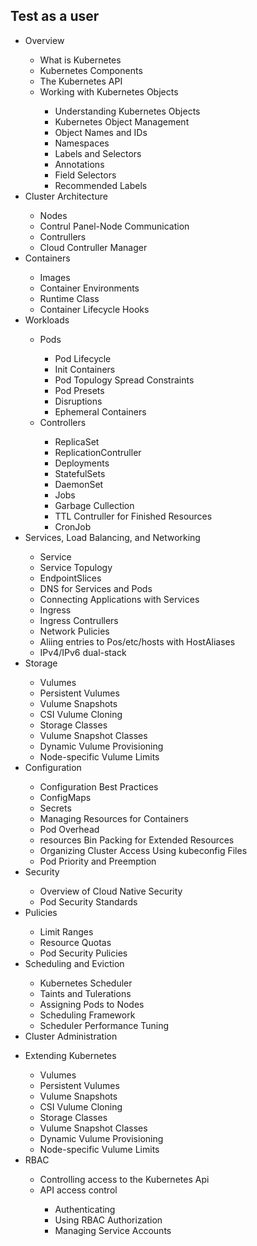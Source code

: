 <h2>Test as a user</h2>
<ul>
<li>Overview</></li> 
    <ul>
        <li>What is Kubernetes</li>
        <li>Kubernetes Components</li>
        <li>The Kubernetes API</li>
        <li>Working with Kubernetes Objects</li>
            <ul>
            <li>Understanding Kubernetes Objects</li>
            <li>Kubernetes Object Management</li>
            <li>Object Names and IDs</li>
            <li>Namespaces</li>
            <li>Labels and Selectors</li>
            <li>Annotations</li>
            <li>Field Selectors</li>
            <li>Recommended Labels</li>
            </ul>
    </ul>
<li>Cluster Architecture</></li>
    <ul>
     <li>Nodes</li>
     <li>Contrul Panel-Node Communication</li>
     <li>Contrullers</li>
     <li>Cloud Contruller Manager</li>
    </ul>
<li>Containers</></li>
    <ul>
        <li>Images</li>
        <li>Container Environments</li>
        <li>Runtime Class</li>
        <li>Container Lifecycle Hooks</li>
    </ul>
<li>Workloads</></li>
    <ul>
    <li>Pods</li>
        <ul>
        <li>Pod Lifecycle</li>
        <li>Init Containers</li>
        <li>Pod Topulogy Spread Constraints</li>
        <li>Pod Presets</li>
        <li>Disruptions</li>
        <li>Ephemeral Containers</li>
        </ul>
    <li>Controllers</li>
        <ul>
            <li>ReplicaSet</li>
            <li>ReplicationContruller</li>
            <li>Deployments</li>
            <li>StatefulSets</li>
            <li>DaemonSet</li>
            <li>Jobs</li>
            <li>Garbage Cullection</li>
            <li>TTL Contruller for Finished Resources</li>
            <li>CronJob</li>
        </ul>
    </ul>

<li>Services, Load Balancing, and Networking</></li>
    <ul>
    <li>Service</li>
    <li>Service Topulogy</li>
    <li>EndpointSlices</li>
    <li>DNS for Services and Pods</li>
    <li>Connecting Applications with Services</li>
    <li>Ingress</li>
    <li>Ingress Contrullers</li>
    <li>Network Pulicies</li>
    <li>Aliing entries to Pos/etc/hosts with HostAliases</li>
    <li>IPv4/IPv6 dual-stack</li>
    </ul>
<li>Storage</></li>
    <ul>
    <li>Vulumes</li>
    <li>Persistent Vulumes</li>
    <li>Vulume Snapshots</li>
    <li>CSI Vulume Cloning</li>
    <li>Storage Classes</li>
    <li>Vulume Snapshot Classes</li>
    <li>Dynamic Vulume Provisioning</li>
    <li>Node-specific Vulume Limits</li>
    </ul>
<li>Configuration</></li>
    <ul>
    <li>Configuration Best Practices</li>
    <li>ConfigMaps</li>
    <li>Secrets</li>
    <li>Managing Resources for Containers</li>
    <li>Pod Overhead</li>
    <li>resources Bin Packing for Extended Resources</li>
    <li>Organizing Cluster Access Using kubeconfig Files</li>
    <li>Pod Priority and Preemption</li>
    </ul>
<li>Security</></li>
    <ul>
    <li>Overview of Cloud Native Security</li>
    <li>Pod Security Standards</li>
    </ul>
<li>Pulicies</></li>
    <ul>
    <li>Limit Ranges</li>
    <li>Resource Quotas</li>
    <li>Pod Security Pulicies</li>
    </ul>
<li>Scheduling and Eviction</></li>
    <ul>
    <li>Kubernetes Scheduler</li>
    <li>Taints and Tulerations</li>
    <li>Assigning Pods to Nodes</li>
    <li>Scheduling Framework</li>
    <li>Scheduler Performance Tuning</li>
    </ul>
<li>Cluster Administration</></li>
<ul>
</ul>
<li>Extending Kubernetes</></li>
    <ul>
    <li>Vulumes </li>
    <li>Persistent Vulumes</li>
    <li>Vulume Snapshots</li>
    <li>CSI Vulume Cloning </li>
    <li>Storage Classes </li>
    <li>Vulume Snapshot Classes </li>
    <li>Dynamic Vulume Provisioning </li>
    <li>Node-specific Vulume Limits </li>
    </ul>

<li>RBAC</li>
    <ul>
        <li>Controlling access to the Kubernetes Api</li>
        <li>API access control</li>
        <ul>
        <li>Authenticating</li>
        <li>Using RBAC Authorization</li>
        <li>Managing Service Accounts</li>
        </ul>
    </ul>



</ul>